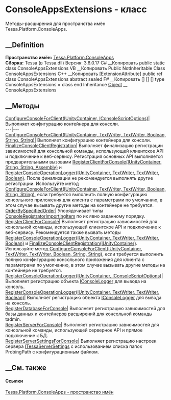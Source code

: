 # ConsoleAppsExtensions - класс
Методы-расширения для пространства имён Tessa.Platform.ConsoleApps.
## __Definition
 **Пространство имён:**
[Tessa.Platform.ConsoleApps](N_Tessa_Platform_ConsoleApps.htm)  
 **Сборка:** Tessa (в Tessa.dll) Версия: 3.6.0.17
C# __Копировать
     public static class ConsoleAppsExtensions
VB __Копировать
    <ExtensionAttribute>
    Public NotInheritable Class ConsoleAppsExtensions
C++ __Копировать
    [ExtensionAttribute]
    public ref class ConsoleAppsExtensions abstract sealed
F# __Копировать
     [<AbstractClassAttribute>]
    [<SealedAttribute>]
    [<ExtensionAttribute>]
    type ConsoleAppsExtensions = class end
Inheritance
    [Object](https://learn.microsoft.com/dotnet/api/system.object) __ ConsoleAppsExtensions
##  __Методы
[ConfigureConsoleForClient(IUnityContainer,
IConsoleScriptOptions)](M_Tessa_Platform_ConsoleApps_ConsoleAppsExtensions_ConfigureConsoleForClient_1.htm)|
Выполняет конфигурацию контейнера для консоли.  
---|---  
[ConfigureConsoleForClient(IUnityContainer, TextWriter, TextWriter, Boolean,
String,
String)](M_Tessa_Platform_ConsoleApps_ConsoleAppsExtensions_ConfigureConsoleForClient.htm)|
Выполняет конфигурацию контейнера для консоли.  
[FinalizeConsoleClientRegistration](M_Tessa_Platform_ConsoleApps_ConsoleAppsExtensions_FinalizeConsoleClientRegistration.htm)|
Выполняет финализацию регистрации зависимостей для консольной команды,
использующей клиентское API и подключение к веб-сервису. Регистрация основных
API выполняется предварительными вызовами
[RegisterClientForConsole(IUnityContainer, String, String,
Assembly)](M_Tessa_Platform_ConsoleApps_ConsoleAppsExtensions_RegisterClientForConsole.htm)
и [RegisterConsoleOperationLogger(IUnityContainer, TextWriter, TextWriter,
Boolean)](M_Tessa_Platform_ConsoleApps_ConsoleAppsExtensions_RegisterConsoleOperationLogger.htm).
После финализации не рекомендуется выполнять другие регистрации. Используйте
метод [ConfigureConsoleForClient(IUnityContainer, TextWriter, TextWriter,
Boolean, String,
String)](M_Tessa_Platform_ConsoleApps_ConsoleAppsExtensions_ConfigureConsoleForClient.htm),
если требуется выполнить полную конфигурацию консольного приложения для
клиента с параметрами по умолчанию, в этом случае вызывать другие методы на
контейнере не требуется.  
[OrderBySpecifiedOrder](M_Tessa_Platform_ConsoleApps_ConsoleAppsExtensions_OrderBySpecifiedOrder.htm)|
Упорядочивает типы
[ConsoleRegistratorImportingItem](T_Tessa_Platform_ConsoleApps_ConsoleRegistratorImportingItem.htm)
по их явно заданному порядку.  
[RegisterClientForConsole](M_Tessa_Platform_ConsoleApps_ConsoleAppsExtensions_RegisterClientForConsole.htm)|
Выполняет регистрацию зависимостей для консольной команды, использующей
клиентское API и подключение к веб-сервису. Рекомендуется также вызвать методы
[RegisterConsoleOperationLogger(IUnityContainer, TextWriter, TextWriter,
Boolean)](M_Tessa_Platform_ConsoleApps_ConsoleAppsExtensions_RegisterConsoleOperationLogger.htm)
и
[FinalizeConsoleClientRegistration(IUnityContainer)](M_Tessa_Platform_ConsoleApps_ConsoleAppsExtensions_FinalizeConsoleClientRegistration.htm).
Используйте метод [ConfigureConsoleForClient(IUnityContainer, TextWriter,
TextWriter, Boolean, String,
String)](M_Tessa_Platform_ConsoleApps_ConsoleAppsExtensions_ConfigureConsoleForClient.htm),
если требуется выполнить полную конфигурацию консольного приложения для
клиента с параметрами по умолчанию, в этом случае вызывать другие методы на
контейнере не требуется.  
[RegisterConsoleOperationLogger(IUnityContainer,
IConsoleScriptOptions)](M_Tessa_Platform_ConsoleApps_ConsoleAppsExtensions_RegisterConsoleOperationLogger_1.htm)|
Выполняет регистрацию объекта
[IConsoleLogger](T_Tessa_Platform_ConsoleApps_IConsoleLogger.htm) для вывода
на консоль.  
[RegisterConsoleOperationLogger(IUnityContainer, TextWriter, TextWriter,
Boolean)](M_Tessa_Platform_ConsoleApps_ConsoleAppsExtensions_RegisterConsoleOperationLogger.htm)|
Выполняет регистрацию объекта
[IConsoleLogger](T_Tessa_Platform_ConsoleApps_IConsoleLogger.htm) для вывода
на консоль.  
[RegisterDatabaseForConsole](M_Tessa_Platform_ConsoleApps_ConsoleAppsExtensions_RegisterDatabaseForConsole.htm)|
Выполняет регистрацию зависимостей для базы данных и контейнеров расширений
для консольной команды tadmin.  
[RegisterServerForConsole](M_Tessa_Platform_ConsoleApps_ConsoleAppsExtensions_RegisterServerForConsole.htm)|
Выполняет регистрацию зависимостей для консольной команды, использующей
серверное API и прямое подключение к БД.  
[RegisterServerSettingsForConsole](M_Tessa_Platform_ConsoleApps_ConsoleAppsExtensions_RegisterServerSettingsForConsole.htm)|
Выполняет регистрацию настроек сервера
[ITessaServerSettings](T_Tessa_Platform_ITessaServerSettings.htm) с
использованием списка папок ProbingPath с конфигурационным файлом.  
## __См. также
#### Ссылки
[Tessa.Platform.ConsoleApps - пространство
имён](N_Tessa_Platform_ConsoleApps.htm)
